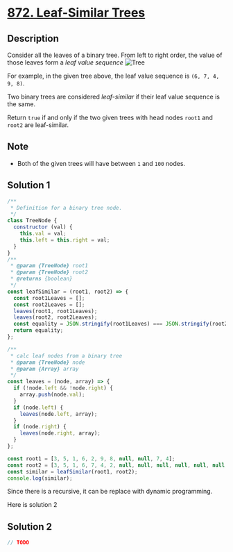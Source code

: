 # [872. Leaf-Similar Trees](https://leetcode.com/problems/leaf-similar-trees/description/)

## Description

Consider all the leaves of a binary tree. From left to right order, the value of those leaves form a *leaf value sequence*
![Tree](http://pc97r6al4.bkt.clouddn.com/tree.png)

For example, in the given tree above, the leaf value sequence is `(6, 7, 4, 9, 8)`.  

Two binary trees are considered *leaf-similar* if their leaf value sequence is the same.  

Return `true` if and only if the two given trees with head nodes `root1` and `root2` are leaf-similar.  

## Note

- Both of the given trees will have between `1` and `100` nodes.

## Solution 1

```javascript
/**
 * Definition for a binary tree node.
 */
class TreeNode {
  constructor (val) {
    this.val = val;
    this.left = this.right = val;
  }
}
/**
 * @param {TreeNode} root1
 * @param {TreeNode} root2
 * @returns {boolean}
 */
const leafSimilar = (root1, root2) => {
  const root1Leaves = [];
  const root2Leaves = [];
  leaves(root1, root1Leaves);
  leaves(root2, root2Leaves);
  const equality = JSON.stringify(root1Leaves) === JSON.stringify(root2Leaves);
  return equality;
};

/**
 * calc leaf nodes from a binary tree
 * @param {TreeNode} node
 * @param {Array} array
 */
const leaves = (node, array) => {
  if (!node.left && !node.right) {
    array.push(node.val);
  }
  if (node.left) {
    leaves(node.left, array);
  }
  if (node.right) {
    leaves(node.right, array);
  }
};

const root1 = [3, 5, 1, 6, 2, 9, 8, null, null, 7, 4];
const root2 = [3, 5, 1, 6, 7, 4, 2, null, null, null, null, null, null, 9, 8];
const similar = leafSimilar(root1, root2);
console.log(similar);
```

Since there is a recursive, it can be replace with dynamic programming.  

Here is solution 2  

## Solution 2

```javascript
// TODO
```
